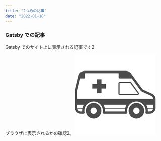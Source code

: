 ```yaml
---
title: "2つめの記事"
date: "2022-01-18"
---
```


### Gatsby での記事

Gatsby でのサイト上に表示される記事です2

ブラウザに表示されるかの確認2。
![car](../../images/car.jpeg)